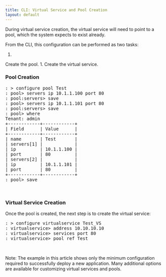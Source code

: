 ```yaml
---
title: CLI: Virtual Service and Pool Creation
layout: default
---
```

During virtual service creation, the virtual service will need to point to a pool, which the system expects to exist already.

From the CLI, this configuration can be performed as two tasks:

1. 
Create the pool.
1. 
Create the virtual service.

### Pool Creation

<pre crayon="false">: &gt; configure pool Test
: pool&gt; servers ip 10.1.1.100 port 80
: pool:servers&gt; save
: pool&gt; servers ip 10.1.1.101 port 80
: pool:servers&gt; save
: pool&gt; where
Tenant: admin
+------------+------------+
| Field      | Value      |
+------------+------------+
| name       | Test       |
| servers[1] |            |
| ip         | 10.1.1.100 |
| port       | 80         |
| servers[2] |            |
| ip         | 10.1.1.101 |
| port       | 80         |
+------------+------------+
: pool&gt; save</pre>

 

### Virtual Service Creation

Once the pool is created, the next step is to create the virtual service:
<pre crayon="false">: &gt; configure virtualservice Test_VS
: virtualservice&gt; address 10.10.10.10
: virtualservice&gt; services port 80
: virtualservice&gt; pool_ref Test</pre>

     

Note: The example in this article shows only the minimum configuration required to successfully deploy a new application. Many additional options are available for customizing virtual services and pools.